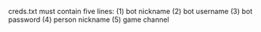 creds.txt must contain five lines: (1) bot nickname (2) bot username (3) bot password (4) person nickname (5) game channel
